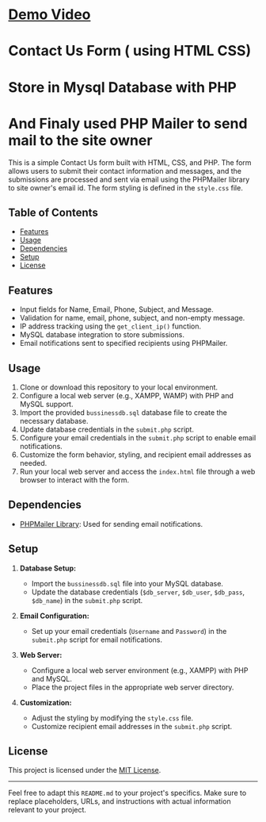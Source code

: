 
# [Demo Video](https://www.youtube.com/watch?v=rCPJtXR7wYo)







# Contact Us Form ( using HTML CSS)

# Store in Mysql Database with PHP

# And Finaly used PHP Mailer to send mail to the site owner

This is a simple Contact Us form built with HTML, CSS, and PHP. The form allows users to submit their contact information and messages, and the submissions are processed and sent via email using the PHPMailer library to site owner's email id. The form styling is defined in the `style.css` file.

## Table of Contents

- [Features](#features)
- [Usage](#usage)
- [Dependencies](#dependencies)
- [Setup](#setup)
- [License](#license)

## Features

- Input fields for Name, Email, Phone, Subject, and Message.
- Validation for name, email, phone, subject, and non-empty message.
- IP address tracking using the `get_client_ip()` function.
- MySQL database integration to store submissions.
- Email notifications sent to specified recipients using PHPMailer.

## Usage

1. Clone or download this repository to your local environment.
2. Configure a local web server (e.g., XAMPP, WAMP) with PHP and MySQL support.
3. Import the provided `bussinessdb.sql` database file to create the necessary database.
4. Update database credentials in the `submit.php` script.
5. Configure your email credentials in the `submit.php` script to enable email notifications.
6. Customize the form behavior, styling, and recipient email addresses as needed.
7. Run your local web server and access the `index.html` file through a web browser to interact with the form.

## Dependencies

- [PHPMailer Library](https://github.com/PHPMailer/PHPMailer): Used for sending email notifications.

## Setup

1. **Database Setup:**

   - Import the `bussinessdb.sql` file into your MySQL database.
   - Update the database credentials (`$db_server`, `$db_user`, `$db_pass`, `$db_name`) in the `submit.php` script.

2. **Email Configuration:**

   - Set up your email credentials (`Username` and `Password`) in the `submit.php` script for email notifications.

3. **Web Server:**

   - Configure a local web server environment (e.g., XAMPP) with PHP and MySQL.
   - Place the project files in the appropriate web server directory.

4. **Customization:**
   - Adjust the styling by modifying the `style.css` file.
   - Customize recipient email addresses in the `submit.php` script.

## License

This project is licensed under the [MIT License](LICENSE).

---

Feel free to adapt this `README.md` to your project's specifics. Make sure to replace placeholders, URLs, and instructions with actual information relevant to your project.

